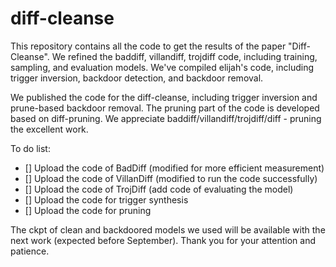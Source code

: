 # diff-cleanse
This repository contains all the code to get the results of the paper "Diff-Cleanse". We refined the baddiff, villandiff, trojdiff code, including training, sampling, and evaluation models. We've compiled elijah's code, including trigger inversion, backdoor detection, and backdoor removal.

We published the code for the diff-cleanse, including trigger inversion and prune-based backdoor removal. The pruning part of the code is developed based on diff-pruning. We appreciate baddiff/villandiff/trojdiff/diff - pruning the excellent work.

To do list:
- [] Upload the code of BadDiff (modified for more efficient measurement)
- [] Upload the code of VillanDiff (modified to run the code successfully)
- [] Upload the code of TrojDiff (add code of evaluating the model)
- [] Upload the code for trigger synthesis
- [] Upload the code for pruning

The ckpt of clean and backdoored models we used will be available with the next work (expected before September). Thank you for your attention and patience.

